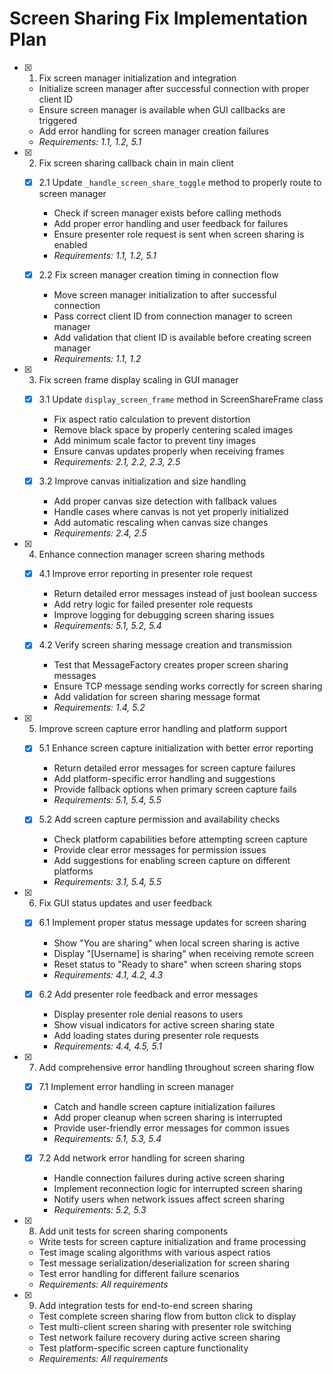 # Screen Sharing Fix Implementation Plan

- [x] 1. Fix screen manager initialization and integration

  - Initialize screen manager after successful connection with proper client ID
  - Ensure screen manager is available when GUI callbacks are triggered
  - Add error handling for screen manager creation failures
  - _Requirements: 1.1, 1.2, 5.1_

- [x] 2. Fix screen sharing callback chain in main client

  - [x] 2.1 Update `_handle_screen_share_toggle` method to properly route to screen manager

    - Check if screen manager exists before calling methods
    - Add proper error handling and user feedback for failures
    - Ensure presenter role request is sent when screen sharing is enabled
    - _Requirements: 1.1, 1.2, 5.1_

  - [x] 2.2 Fix screen manager creation timing in connection flow

    - Move screen manager initialization to after successful connection
    - Pass correct client ID from connection manager to screen manager
    - Add validation that client ID is available before creating screen manager
    - _Requirements: 1.1, 1.2_

- [x] 3. Fix screen frame display scaling in GUI manager

  - [x] 3.1 Update `display_screen_frame` method in ScreenShareFrame class

    - Fix aspect ratio calculation to prevent distortion
    - Remove black space by properly centering scaled images
    - Add minimum scale factor to prevent tiny images
    - Ensure canvas updates properly when receiving frames
    - _Requirements: 2.1, 2.2, 2.3, 2.5_

  - [x] 3.2 Improve canvas initialization and size handling

    - Add proper canvas size detection with fallback values
    - Handle cases where canvas is not yet properly initialized
    - Add automatic rescaling when canvas size changes
    - _Requirements: 2.4, 2.5_

- [x] 4. Enhance connection manager screen sharing methods

  - [x] 4.1 Improve error reporting in presenter role request

    - Return detailed error messages instead of just boolean success
    - Add retry logic for failed presenter role requests
    - Improve logging for debugging screen sharing issues
    - _Requirements: 5.1, 5.2, 5.4_

  - [x] 4.2 Verify screen sharing message creation and transmission

    - Test that MessageFactory creates proper screen sharing messages
    - Ensure TCP message sending works correctly for screen sharing
    - Add validation for screen sharing message format
    - _Requirements: 1.4, 5.2_

- [x] 5. Improve screen capture error handling and platform support

  - [x] 5.1 Enhance screen capture initialization with better error reporting

    - Return detailed error messages for screen capture failures
    - Add platform-specific error handling and suggestions
    - Provide fallback options when primary screen capture fails
    - _Requirements: 5.1, 5.4, 5.5_

  - [x] 5.2 Add screen capture permission and availability checks

    - Check platform capabilities before attempting screen capture
    - Provide clear error messages for permission issues
    - Add suggestions for enabling screen capture on different platforms
    - _Requirements: 3.1, 5.4, 5.5_

- [x] 6. Fix GUI status updates and user feedback

  - [x] 6.1 Implement proper status message updates for screen sharing

    - Show "You are sharing" when local screen sharing is active
    - Display "[Username] is sharing" when receiving remote screen
    - Reset status to "Ready to share" when screen sharing stops
    - _Requirements: 4.1, 4.2, 4.3_

  - [x] 6.2 Add presenter role feedback and error messages

    - Display presenter role denial reasons to users
    - Show visual indicators for active screen sharing state
    - Add loading states during presenter role requests
    - _Requirements: 4.4, 4.5, 5.1_

- [x] 7. Add comprehensive error handling throughout screen sharing flow

  - [x] 7.1 Implement error handling in screen manager

    - Catch and handle screen capture initialization failures
    - Add proper cleanup when screen sharing is interrupted
    - Provide user-friendly error messages for common issues
    - _Requirements: 5.1, 5.3, 5.4_

  - [x] 7.2 Add network error handling for screen sharing

    - Handle connection failures during active screen sharing
    - Implement reconnection logic for interrupted screen sharing
    - Notify users when network issues affect screen sharing
    - _Requirements: 5.2, 5.3_

- [x] 8. Add unit tests for screen sharing components


  - Write tests for screen capture initialization and frame processing
  - Test image scaling algorithms with various aspect ratios
  - Test message serialization/deserialization for screen sharing
  - Test error handling for different failure scenarios
  - _Requirements: All requirements_

- [x] 9. Add integration tests for end-to-end screen sharing




  - Test complete screen sharing flow from button click to display
  - Test multi-client screen sharing with presenter role switching
  - Test network failure recovery during active screen sharing
  - Test platform-specific screen capture functionality
  - _Requirements: All requirements_
